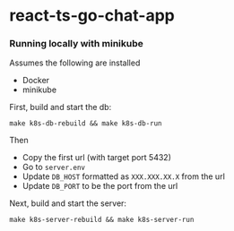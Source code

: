 # react-ts-go-chat-app

### Running locally with minikube
Assumes the following are installed
- Docker
- minikube

First, build and start the db:
```
make k8s-db-rebuild && make k8s-db-run
```

Then
- Copy the first url (with target port 5432)
- Go to `server.env`
- Update `DB_HOST` formatted as `XXX.XXX.XX.X` from the url
- Update `DB_PORT` to be the port from the url

Next, build and start the server:
```
make k8s-server-rebuild && make k8s-server-run
```